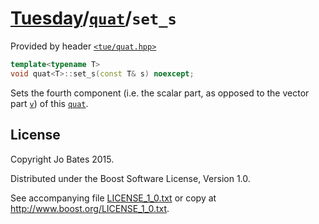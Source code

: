 [Tuesday](../../../README.md)/[`quat`](../../headers/quat.md)/`set_s`
=====================================================================
Provided by header [`<tue/quat.hpp>`](../../headers/quat.md)

```c++
template<typename T>
void quat<T>::set_s(const T& s) noexcept;
```

Sets the fourth component (i.e. the scalar part, as opposed to the vector part
[`v`](set_v.md)) of this [`quat`](../../headers/quat.md).

License
-------
Copyright Jo Bates 2015.

Distributed under the Boost Software License, Version 1.0.

See accompanying file [LICENSE_1_0.txt](../../../LICENSE_1_0.txt) or copy at
http://www.boost.org/LICENSE_1_0.txt.
